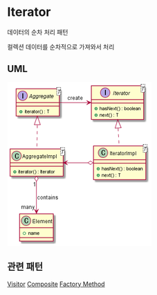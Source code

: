 Iterator
========

데이터의 순차 처리 패턴

컬렉션 데이터를 순차적으로 가져와서 처리

## UML

![Iterator UML](iterator.png "uml")

## 관련 패턴
[Visitor](../../../../../docs/behavioral/Visitor.md)
[Composite](../../../../../docs/structural/Composite.md)
[Factory Method](../../../../../docs/creational/FactoryMethod.md)
